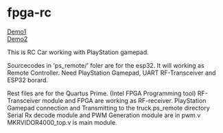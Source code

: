 # fpga-rc
[Demo1](https://youtu.be/jwrR7UE4-a4)<br>
[Demo2](https://youtu.be/0usVB3tZH2E)<br>

This is RC Car working with PlayStation gamepad.

Sourcecodes in 'ps_remote/' foler are for the esp32. It will working as Remote Controller.
Need PlayStation Gamepad, UART RF-Transceiver and ESP32 borard.

Rest files are for the Quartus Prime. (Intel FPGA Programming tool)
RF-Transceiver module and FPGA are working as RF-receiver.
PlayStation Gamepad connection and Transmitting to the truck.ps_remote directory
Serial Rx decode module and PWM Generation module are in pwm.v
MKRVIDOR4000_top.v is main module.

